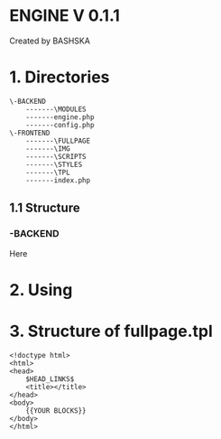 # ENGINE V 0.1.1
Created by BASHSKA
# 1. Directories
	\-BACKEND        
		-------\MODULES
		-------engine.php
		-------config.php
	\-FRONTEND
		-------\FULLPAGE
		-------\IMG
		-------\SCRIPTS
		-------\STYLES
		-------\TPL
		-------index.php
		
## 1.1 Structure 
### -BACKEND
Here 
        
# 2. Using
    
# 3. Structure of fullpage.tpl
    <!doctype html>
    <html>
    <head>
        $HEAD_LINKS$
        <title></title>
    </head>
    <body>
        {{YOUR BLOCKS}}
    </body>
    </html>